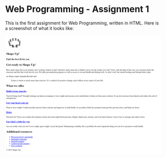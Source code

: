 # Web Programming - Assignment 1

This is the first assignment for Web Programming, written in HTML. Here is a screenshot of what it looks like:

![Screenshot](webpage-screenshot-1.png)
